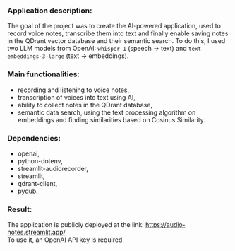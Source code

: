 ### Application description:
The goal of the project was to create the AI-powered application, used to record voice notes, transcribe them into text and finally enable saving notes in the QDrant vector database and their semantic search. To do this, I used two LLM models from OpenAI: `whisper-1` (speech -> text) and `text-embeddings-3-large` (text -> embeddings).

### Main functionalities:
* recording and listening to voice notes,
* transcription of voices into text using AI,
* ability to collect notes in the QDrant database,
* semantic data search, using the text processing algorithm on embeddings and finding similarities based on Cosinus Similarity.

### Dependencies:
* openai,
* python-dotenv,
* streamlit-audiorecorder,
* streamlit,
* qdrant-client,
* pydub.

### Result:
The application is publicly deployed at the link: https://audio-notes.streamlit.app/<br>
To use it, an OpenAI API key is required.
